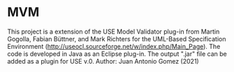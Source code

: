# MVM

This project is a extension of the USE Model Validator plug-in from Martin Gogolla, Fabian Büttner, and Mark Richters 
for the UML-Based Specification Environment (http://useocl.sourceforge.net/w/index.php/Main_Page).
The code is developed in Java as an Eclipse plug-in. The output ".jar" file can be added as a plugin for USE v.0.
Author: Juan Antonio Gomez (2021)
